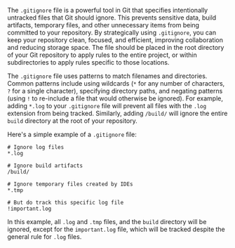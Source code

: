 The `.gitignore` file is a powerful tool in Git that specifies intentionally untracked files that Git should ignore. This prevents sensitive data, build artifacts, temporary files, and other unnecessary items from being committed to your repository. By strategically using `.gitignore`, you can keep your repository clean, focused, and efficient, improving collaboration and reducing storage space. The file should be placed in the root directory of your Git repository to apply rules to the entire project, or within subdirectories to apply rules specific to those locations.

The `.gitignore` file uses patterns to match filenames and directories. Common patterns include using wildcards (`*` for any number of characters, `?` for a single character), specifying directory paths, and negating patterns (using `!` to re-include a file that would otherwise be ignored). For example, adding `*.log` to your `.gitignore` file will prevent all files with the `.log` extension from being tracked. Similarly, adding `/build/` will ignore the entire `build` directory at the root of your repository.

Here's a simple example of a `.gitignore` file:

```
# Ignore log files
*.log

# Ignore build artifacts
/build/

# Ignore temporary files created by IDEs
*.tmp

# But do track this specific log file
!important.log
```

In this example, all `.log` and `.tmp` files, and the `build` directory will be ignored, except for the `important.log` file, which will be tracked despite the general rule for `.log` files.
